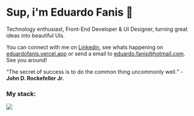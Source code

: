 # Sup, i'm Eduardo Fanis 👋
<p>
    Technology enthusiast, Front-End Developer & UI Designer, turning great ideas into beautiful UIs.
</p>

<p>
    You can connect with me on <a target="_blank" href="https://linkedin.com/in/faniseduardo">Linkedin</a>, see whats happening on <a target="_blank" href="https://eduardofanis.com">eduardofanis.vercel.app</a> or send a email to <a href="mailto:eduardo.fanis@hotmail.com">eduardo.fanis@hotmail.com</a>. See you around!
</p>

<q>The secret of success is to do the common thing uncommonly well.</q> - <strong>John D. Rockefeller Jr.</strong>

### My stack:
<a href="#">
    <img src="https://skillicons.dev/icons?i=typescript,javascript,react,tailwind,prisma,docker,vscode,figma&theme=dark" />
  </a>


